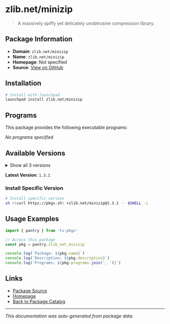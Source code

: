 # zlib.net/minizip

> A massively spiffy yet delicately unobtrusive compression library.

## Package Information

- **Domain**: `zlib.net/minizip`
- **Name**: `zlib.net/minizip`
- **Homepage**: Not specified
- **Source**: [View on GitHub](https://github.com/pkgxdev/pantry/tree/main/projects/zlib.net/minizip/package.yml)

## Installation

```bash
# Install with launchpad
launchpad install zlib.net/minizip
```

## Programs

This package provides the following executable programs:

*No programs specified*

## Available Versions

<details>
<summary>Show all 3 versions</summary>

- `1.3.1`, `1.3.0`, `1.2.13`

</details>

**Latest Version**: `1.3.1`

### Install Specific Version

```bash
# Install specific version
sh <(curl https://pkgx.sh) +zlib.net/minizip@1.3.1 -- $SHELL -i
```

## Usage Examples

```typescript
import { pantry } from 'ts-pkgx'

// Access this package
const pkg = pantry.zlib_net_minizip

console.log(`Package: ${pkg.name}`)
console.log(`Description: ${pkg.description}`)
console.log(`Programs: ${pkg.programs.join(', ')}`)
```

## Links

- [Package Source](https://github.com/pkgxdev/pantry/tree/main/projects/zlib.net/minizip/package.yml)
- [Homepage](#)
- [Back to Package Catalog](../package-catalog.md)

---

*This documentation was auto-generated from package data.*
